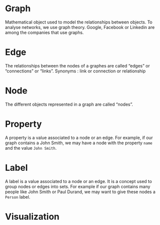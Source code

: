 # Graph
Mathematical object used to model the relationships between objects. To analyse networks, we use graph theory. Google, Facebook or Linkedin are among the companies that use graphs.

# Edge
The relationships between the nodes of a graphes are called “edges” or “connections” or “links”.
Synonyms : link or connection or relationship

# Node
The different objects represented in a graph are called “nodes”.

# Property
A property is a value associated to a node or an edge. For example, if our graph contains a John Smith, we may have a node with the property ```name``` and the value ```John Smith```.

# Label
A label is a value associated to a node or an edge. It is a concept used to group nodes or edges into sets. For example if our graph contains many people like John Smith or Paul Durand, we may want to give these nodes a ```Person``` label.

# Visualization